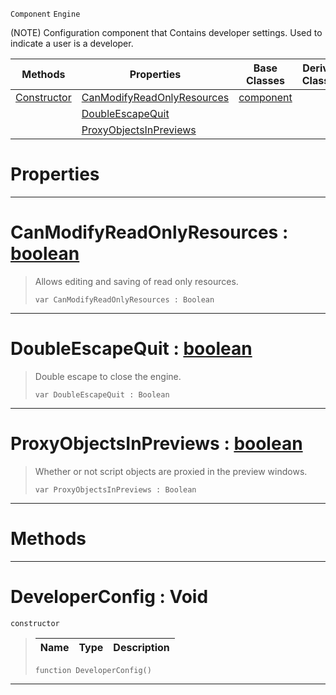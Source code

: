  `Component` `Engine`



(NOTE) Configuration component that Contains developer settings. Used to indicate a user is a developer.

|Methods|Properties|Base Classes|Derived Classes|
|---|---|---|---|
|[ Constructor](https://github.com/zeroengineteam/ZeroDocs/blob/master/code_reference/class_reference/developerconfig.markdown#developerconfig-void)|[ CanModifyReadOnlyResources](https://github.com/zeroengineteam/ZeroDocs/blob/master/code_reference/class_reference/developerconfig.markdown#canmodifyreadonlyresourc)|[component](https://github.com/zeroengineteam/ZeroDocs/blob/master/code_reference/class_reference/component.markdown)| |
| |[ DoubleEscapeQuit](https://github.com/zeroengineteam/ZeroDocs/blob/master/code_reference/class_reference/developerconfig.markdown#doubleescapequit-zero-en)| | |
| |[ ProxyObjectsInPreviews](https://github.com/zeroengineteam/ZeroDocs/blob/master/code_reference/class_reference/developerconfig.markdown#proxyobjectsinpreviews-z)| | |


 #  Properties


---  
 #  CanModifyReadOnlyResources : [boolean](https://github.com/zeroengineteam/ZeroDocs/blob/master/code_reference/nada_base_types/boolean.markdown)

> Allows editing and saving of read only resources.
> ``` lang=cpp, name=Nada
> var CanModifyReadOnlyResources : Boolean


---  
 #  DoubleEscapeQuit : [boolean](https://github.com/zeroengineteam/ZeroDocs/blob/master/code_reference/nada_base_types/boolean.markdown)

> Double escape to close the engine.
> ``` lang=cpp, name=Nada
> var DoubleEscapeQuit : Boolean


---  
 #  ProxyObjectsInPreviews : [boolean](https://github.com/zeroengineteam/ZeroDocs/blob/master/code_reference/nada_base_types/boolean.markdown)

> Whether or not script objects are proxied in the preview windows.
> ``` lang=cpp, name=Nada
> var ProxyObjectsInPreviews : Boolean


---  
 #  Methods


---  
 #  DeveloperConfig : Void

 `constructor`

> 
> |Name|Type|Description|
> |---|---|---|
> ``` lang=cpp, name=Nada
> function DeveloperConfig()
> ``` 


---  
 

 